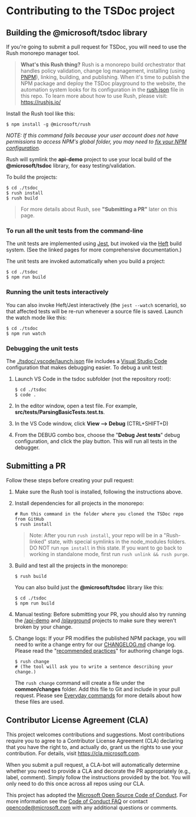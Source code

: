# Contributing to the TSDoc project

## Building the @microsoft/tsdoc library

If you're going to submit a pull request for TSDoc, you will need to use the Rush monorepo manager tool.

> **What's this Rush thing?**  Rush is a monorepo build orchestrator that handles policy validation,
> change log management, installing (using [PNPM](https://pnpm.js.org/)), linking, building,
> and publishing.  When it's time to publish the NPM package and deploy the TSDoc playground to the website,
> the automation system looks for its configuration in the [rush.json](./rush.json) file in this repo.
> To learn more about how to use Rush, please visit: https://rushjs.io/

Install the Rush tool like this:

```shell
$ npm install -g @microsoft/rush
```

*NOTE: If this command fails because your user account does not have permissions to
access NPM's global folder, you may need to
[fix your NPM configuration](https://docs.npmjs.com/getting-started/fixing-npm-permissions).*

Rush will symlink the **api-demo** project to use your local build of the **@microsoft/tsdoc** library,
for easy testing/validation.

To build the projects:

```shell
$ cd ./tsdoc
$ rush install
$ rush build
```

> For more details about Rush, see **"Submitting a PR"** later on this page.


### To run all the unit tests from the command-line

The unit tests are implemented using [Jest](https://jestjs.io/), but invoked via the
[Heft](https://www.npmjs.com/package/@rushstack/heft) build system.
(See the linked pages for more comprehensive documentation.)

The unit tests are invoked automatically when you build a project:

```shell
$ cd ./tsdoc
$ npm run build
```

### Running the unit tests interactively

You can also invoke Heft/Jest interactively (the `jest --watch` scenario), so that affected tests will be
re-run whenever a source file is saved.  Launch the watch mode like this:

```shell
$ cd ./tsdoc
$ npm run watch
```

### Debugging the unit tests

The [./tsdoc/.vscode/launch.json](./tsdoc/.vscode/launch.json) file includes a
[Visual Studio Code](https://code.visualstudio.com/) configuration that makes debugging
easier.  To debug a unit test:

1. Launch VS Code in the tsdoc subfolder (not the repository root):

   ```shell
   $ cd ./tsdoc
   $ code .
   ```

2. In the editor window, open a test file. For example, **src/__tests__/ParsingBasicTests.test.ts**.

3. In the VS Code window, click **View --> Debug** (CTRL+SHIFT+D)

4. From the DEBUG combo box, choose the "**Debug Jest tests**" debug configuration, and click the play button.
This will run all tests in the debugger.


## Submitting a PR

Follow these steps before creating your pull request:

1. Make sure the Rush tool is installed, following the instructions above.

2. Install dependencies for all projects in the monorepo:

   ```shell
   # Run this command in the folder where you cloned the TSDoc repo from GitHub
   $ rush install
   ```

   > Note: After you run `rush install`, your repo will be in a "Rush-linked" state,
   > with special symlinks in the node_modules folders.  DO NOT run `npm install` in this state.
   > If you want to go back to working in standalone mode, first run `rush unlink && rush purge`.

3. Build and test all the projects in the monorepo:

   ```shell
   $ rush build
   ```

   You can also build just the **@microsoft/tsdoc** library like this:

   ```shell
   $ cd ./tsdoc
   $ npm run build
   ```

4. Manual testing:  Before submitting your PR, you should also try running the
   [/api-demo](./api-demo/) and [/playground](./playground) projects to make sure they
   weren't broken by your change.

5. Change logs:  If your PR modifies the published NPM package, you will need to write a
   change entry for our [CHANGELOG.md](./tsdoc/CHANGELOG.md) change log.  Please read the
   "[recommended practices](https://rushjs.io/pages/best_practices/change_logs/)" for
   authoring change logs.

   ```shell
   $ rush change
   # (The tool will ask you to write a sentence describing your change.)
   ```

   The `rush change` command will create a file under the **common/changes** folder.
   Add this file to Git and include in your pull request.  Please see
   [Everyday commands](https://rushjs.io/pages/developer/everyday_commands/) for
   more details about how these files are used.


##  Contributor License Agreement (CLA)

This project welcomes contributions and suggestions.  Most contributions require you to agree to a
Contributor License Agreement (CLA) declaring that you have the right to, and actually do, grant us
the rights to use your contribution. For details, visit https://cla.microsoft.com.

When you submit a pull request, a CLA-bot will automatically determine whether you need to provide
a CLA and decorate the PR appropriately (e.g., label, comment). Simply follow the instructions
provided by the bot. You will only need to do this once across all repos using our CLA.

This project has adopted the [Microsoft Open Source Code of Conduct](https://opensource.microsoft.com/codeofconduct/).
For more information see the [Code of Conduct FAQ](https://opensource.microsoft.com/codeofconduct/faq/) or
contact [opencode@microsoft.com](mailto:opencode@microsoft.com) with any additional questions or comments.
